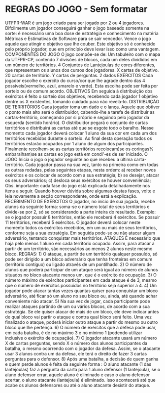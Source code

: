 <h1>REGRAS DO JOGO - Sem formatar</h1>
UTFPR-WAR é um jogo criado para ser jogado por 2 ou 4 jogadores. Difcilmente um jogador conseguirá ganhar o jogo baseado somente na sorte: é necessário uma boa dose de estratégia e conhecimento na matéria Métricas e Estimativas de Software para se sair vencedor. Vence o jogo aquele que atingir o objetivo que lhe couber. Este objetivo só é conhecido pelo próprio jogador, que em princípio deve levar isso como uma vantagem. 
COMPONENTES DO JOGO
O jogo compõe-se de:
Um tabuleiro com o mapa da UTFPR-CP, contendo 7 divisões de blocos, cada um deles divididos em um número de territórios.
4 Conjuntos de Lantejoulas de cores diferentes, que representam os alunos dos cursos dos jogadores.
X cartas de objetivo.
20 cartas de território.
Y cartas de perguntas.
2 dados
EXÉRCITOS
Cada jogador escolhe o exército do curso/cor que lhe agrade dentro das 4 possíveis(vermelho, azul, amarelo e verde). Esta escolha pode ser feita por sorteio ou de comum acordo.
OBJETIVOS
Em seguida à distribuição dos exércitos é feito o sorteio dos objetivos, recebendo cada jogador 1 objetivo dentre os X existentes, tomando cuidado para não revelá-lo.
DISTRIBUIÇÃO DE TERRITÓRIOS   
Cada jogador toma um dado e o lança. Aquele que obtiver o ponto mais alto será o distribuidor, cabendo-lhe a tarefa de distribuir as cartas-território, começando por si próprio e seguindo pelo jogador da esquerda (sentido horário). O distribuidor pegará o conjunto de cartas territórios e distribuirá as cartas até que se esgote todo o baralho. Nesse momento cada jogador deverá colocar 1 aluno da sua cor em cada um dos territórios recebidos durante o sorteio. Ao final desta operação todos os territórios estarão
ocupados por 1 aluno de algum dos participantes. 
Finalmente recolhem-se as cartas territórios recolocam)se os coringas% embaralham)se as cartas eo jogo está em condi'-es de ser iniciado.
O JOGO
Inicia o jogo o jogador seguinte ao que recebeu a última carta-território.
Cada jogador passa na sua vez, tanto na primeira como em todas as outras rodadas, pelas seguintes etapas, nesta ordem:
a) receber novos exércitos e os colocar de acordo com a sua estratégia;
b) se desejar, atacar os seus adversários;
c) desloca seus exércitos se houver conveniência;
Obs. importante: cada fase do jogo está explicada detalhadamente nos itens a seguir.
 Quando houver dúvida sobre algumas destas fases, volte e leia novamente a seção correspondente, onde está a explicação.
RECEBIMENTO DE EXÉRCITOS
O jogador, no início de sua jogada, recebe alunos da seguinte forma: soma-se o número total de seus territórios e divide-se por 2, só se considerando a parte inteira do resultado.
Exemplo: se o jogador possuir 8 territórios, então ele receberá 4 exércitos. Se possuir 11 territórios, receberá 5 exércitos.
O jogador deverá colocar neste momento todos os exércitos recebidos, em um ou mais de seus territórios, conforme seja a sua estratégia. Em seguida pode-se ou não atacar algum adversário, tentando conquistar mais territórios.
ATAQUES
É necessário que haja pelo menos 1 aluno em cada território ocupado. Assim, para atacar a partir de um território, são necessários ao menos 2 alunos neste mesmo bloco.
REGRAS:
1) O ataque, a partir de um território qualquer possuído, só pode ser dirigido a um bloco adversário que tenha fronteiras em comum (território contíguo) ou ligado através de um pontilhado.
2) O número de alunos que poderá participar de um ataque será igual ao número de alunos situados no bloco atacante menos um, que é o exército de ocupação.
3) O número máximo de exércitos participantes em cada ataque é de 3, mesmo que o número de exércitos possuídos no território seja superior a 4.
4) Um jogador pode atacar tantas vezes quantas quiser para conquistar um bloco adversário, até ficar só um aluno no seu bloco ou, ainda, até quando achar conveniente não atacar.
5) Na sua vez de jogar, cada participante pode realizar ataques partindo de um ou vários blocos, de acordo com a sua estratégia. Se ele quiser atacar de mais de um bloco, ele deve indicar antes de qual bloco vai partir o ataque e contra qual bloco será feito. Uma vez finalizado o ataque, poderá iniciar outro ataque a partir do mesmo ou outro bloco que lhe pertença.
6) O número de exércitos que a defesa pode usar, em cada batalha, é de no máximo 3 e no mínimo 1 (podendo utilizar inclusive o exército de ocupação).
7) O jogador atacante usará um número X de cartas perguntas, sendo X o número dos alunos participantes da batalha, o mesmo ocorrendo com o jogador da defesa. Assim, se o atacante usar 3 alunos contra um da defesa, ele terá o direito de fazer 3 cartas perguntas para o defensor.
8) Após uma batalha, a decisão de quem ganha e quem perde alunos é feita da seguinte forma :
O aluno atacante (1 das lantejoulas) faz a pergunta da carta para 1 aluno defensor (1 lantejoula), se o aluno defensor errar, aquele aluno é eliminado e caso o aluno defensor acertar, o aluno atacante (lantejoula) é eliminado.
Isso acontecerá até que acabe os alunos defensores ou até o aluno atacante desistir do ataque.
